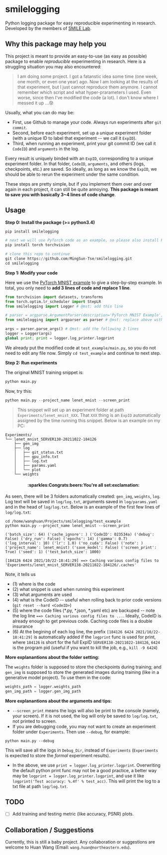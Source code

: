 # smilelogging
Python logging package for easy reproducible experimenting in research. Developed by the members of [SMILE Lab](https://web.northeastern.edu/smilelab/).


## Why this package may help you
This project is meant to provide an easy-to-use (as easy as possible) package to enable *reproducible* experimenting in research. Here is a struggling situation you may also encountered:
> I am doing some project. I got a fatanstic idea some time (one week, one month, or even one year) ago. Now I am looking at the results of that experiment, but I just cannot reproduce them anymore. I cannot remember which script and what hyper-prarameters I used. Even worse, since then I've modified the code (a lot). I don't know where I messed it up ...:cold_sweat:

Usually, what you can do may be:
- First, use Github to manage your code. Always run experiments after `git commit`. 
- Second, before each experiment, set up a *unique* experiment folder (with a unique ID to label that experiment -- we call it `ExpID`). 
- Third, when running an experiment, print your git commit ID (we call it `CodeID`) and `arguments` in the log.

Every result is uniquely binded with an `ExpID`, corresponding to a unique experiment folder. In that folder, `CodeID`, `arguments`, and others (logs, checkpoints, etc.) are saved. So ideally, as long as we know the `ExpID`, we should be able to rerun the experiment under the same condition.

These steps are pretty simple, but if you implement them over and over again in each project, it can still be quite annoying. **This package is meant to save you with basically 3~4 lines of code change**.


## Usage

**Step 0: Install the package (>= python3.4)**
```python
pip install smilelogging

# next we will use PyTorch code as an example, so please also install PyTorch here
pip install torch torchvision

# clone this repo to continue
git clone https://github.com/MingSun-Tse/smilelogging.git
cd smilelogging
```

**Step 1: Modify your code**

Here we use the [PyTorch MNIST example](https://github.com/pytorch/examples/tree/master/mnist) to give a step-by-step example. In total, you only need to **add 3 lines of code and replace 1 line**.

```python
from torchvision import datasets, transforms
from torch.optim.lr_scheduler import StepLR
from smilelogging import Logger # @mst: add this line

# parser = argparse.ArgumentParser(description='PyTorch MNIST Example')
from smilelogging import argparser as parser # @mst: replace above with this line

args = parser.parse_args() # @mst: add the following 2 lines
logger = Logger(args)
global print; print = logger.log_printer.logprint
```

We already put the modified code at `test_example/main.py`, so you do not need to edit any file now. Simply `cd test_example` and continue to next step.

**Step 2: Run experiments**

The original MNIST training snippet is:
```s
python main.py
```

Now, try this:
```s
python main.py --project_name lenet_mnist --screen_print
```
> This snippet will set up an experiment folder at path `Experiments/lenet_mnist_XXX`. That `XXX` thing is an `ExpID` automatically assigned by the time running this snippet. Below is an example on my PC:
```
Experiments/
└── lenet_mnist_SERVER138-20211022-184126
    ├── gen_img
    ├── log
    │   ├── git_status.txt
    │   ├── gpu_info.txt
    │   ├── log.txt
    │   ├── params.yaml
    │   └── plot
    └── weights
```
<h4 align="center">:sparkles:Congrats:beers:You're all set:exclamation:</h4>


As seen, there will be 3 folders automatically created: `gen_img`, `weights`, `log`. Log text will be saved in `log/log.txt`, arguments saved in `log/params.yaml` and in the head of `log/log.txt`. Below is an example of the first few lines of `log/log.txt`:
``` 
cd /home/wanghuan/Projects/smilelogging/test_example
python main.py --project_name lenet_mnist --screen_print

('batch_size': 64) ('cache_ignore': ) ('CodeID': 023534a) ('debug': False) ('dry_run': False) ('epochs': 14) ('gamma': 0.7) ('log_interval': 10) ('lr': 1.0) ('no_cuda': False) ('note': ) ('project_name': lenet_mnist) ('save_model': False) ('screen_print': True) ('seed': 1) ('test_batch_size': 1000)

[184126 6424 2021/10/22-18:41:29] ==> Caching various config files to 'Experiments/lenet_mnist_SERVER138-20211022-184126/.caches'
```
Note, it tells us 
- (1) where is the code
- (2) what snippet is used when running this experiment
- (3) what arguments are used
- (4) what is the CodeID -- useful when rolling back to prior code versions (`git reset --hard <CodeID>`)
- (5) where the code files (*.py, *.json, *.yaml etc) are backuped -- note the log line `==> Caching various config files to ...`. Ideally, CodeID is already enough to get previous code. Caching code files is a double insurance
- (6) At the begining of each log line, the prefix `[184126 6424 2021/10/22-18:41:29]` is automatically added if the `logprint` func is used for print, where `184126` is short for the full ExpID `SERVER138-20211022-184126`, `6424` is the program pid (useful if you want to kill the job, e.g., `kill -9 6424`)


**More explanantions about the folder setting:**

The `weights` folder is supposed to store the checkpoints during training; and `gen_img` is supposed to store the generated images during training (like in a generative model project). To use them in the code:
```python
weights_path = logger.weights_path
gen_img_path = logger.gen_img_path
```


**More explanantions about the arguments and tips:**
- `--screen_print` means the logs will also be print to the console (namely, your screen). If it is not used, the log will only be saved to `log/log.txt`, not printed to screen. 
- If you are debugging code, you may not want to create an experiment folder under `Experiments`. Then use `--debug`, for example:
```
python main.py --debug
```
This will save all the logs in `Debug_Dir`, instead of `Experiments` (`Experiments` is expected to store the *formal* experiment results).
- In the above, we use `print = logger.log_printer.logprint`. Overwriting the default python print func may not be a good practice, a better way may be `logprint = logger.log_printer.logprint`, and use it like `logprint('Test accuracy: %.4f' % test_acc)`. This will print the log to a txt file at path `log/log.txt`.


## TODO
- [ ] Add training and testing metric (like accuracy, PSNR) plots.


## Collaboration / Suggestions
Currently, this is still a baby project. Any collaboration or suggestions are welcome to Huan Wang (Email: `wang.huan@northeastern.edu`).


